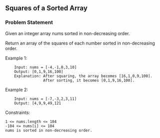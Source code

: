 ## Squares of a Sorted Array
### Problem Statement
Given an integer array nums sorted in non-decreasing order. 

Return an array of the squares of each number sorted in non-decreasing order.

 


Example 1:
```
    Input: nums = [-4,-1,0,3,10]
    Output: [0,1,9,16,100]
    Explanation: After squaring, the array becomes [16,1,0,9,100].
                 After sorting, it becomes [0,1,9,16,100].
```

Example 2:
```
    Input: nums = [-7,-3,2,3,11]
    Output: [4,9,9,49,121
```

Constraints:
```
1 <= nums.length <= 104
-104 <= nums[i] <= 104
nums is sorted in non-decreasing order.
```
